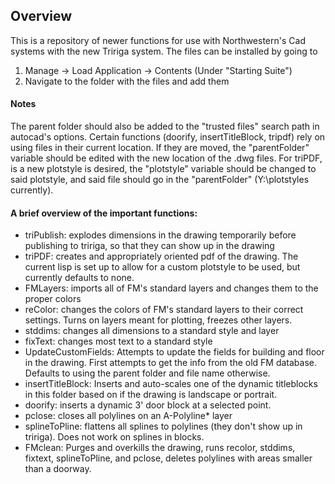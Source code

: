 ## Overview
This is a repository of newer functions for use with Northwestern's Cad systems with the new Tririga system. The files can be installed by going to 
   1. Manage -> Load Application -> Contents (Under "Starting Suite")
   2. Navigate to the folder with the files and add them


#### Notes
The parent folder should also be added to the "trusted files" search path in autocad's options.
Certain functions (doorify, insertTitleBlock, tripdf) rely on using files in their current location.  If they are moved, the "parentFolder" variable should be edited with the new location of the .dwg files.  For triPDF, is a new plotstyle is desired, the "plotstyle" variable should be changed to said plotstyle, and said file should go in the "parentFolder" (Y:\plotstyles currently).

#### A brief overview of the important functions:
 * triPublish: explodes dimensions in the drawing temporarily before publishing to tririga, so that they can show up in the drawing
 * triPDF: creates and appropriately oriented pdf of the drawing.  The current lisp is set up to allow for a custom plotstyle to be used, but currently defaults to none.
 * FMLayers: imports all of FM's standard layers and changes them to the proper colors
 * reColor: changes the colors of FM's standard layers to their correct settings.  Turns on layers meant for plotting, freezes other layers.
 * stddims: changes all dimensions to a standard style and layer
 * fixText: changes most text to a standard style
 * UpdateCustomFields: Attempts to update the fields for building and floor in the drawing.  First attempts to get the info from the old FM database.  Defaults to using the parent folder and file name otherwise.
 * insertTitleBlock: Inserts and auto-scales one of the dynamic titleblocks in this folder based on if the drawing is landscape or portrait.
 * doorify: inserts a dynamic 3' door block at a selected point.
 * pclose: closes all polylines on an A-Polyline* layer
 * splineToPline: flattens all splines to polylines (they don't show up in tririga).  Does not work on splines in blocks.
 * FMclean: Purges and overkills the drawing, runs recolor, stddims, fixtext, splineToPline, and pclose, deletes polylines with areas smaller than a doorway.
